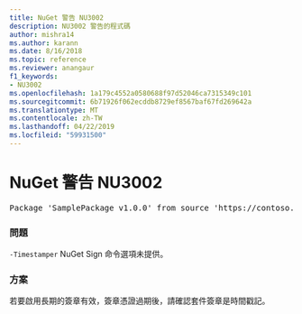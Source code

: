```yaml
---
title: NuGet 警告 NU3002
description: NU3002 警告的程式碼
author: mishra14
ms.author: karann
ms.date: 8/16/2018
ms.topic: reference
ms.reviewer: anangaur
f1_keywords:
- NU3002
ms.openlocfilehash: 1a179c4552a0580688f97d52046ca7315349c101
ms.sourcegitcommit: 6b71926f062ecddb8729ef8567baf67fd269642a
ms.translationtype: MT
ms.contentlocale: zh-TW
ms.lasthandoff: 04/22/2019
ms.locfileid: "59931500"
---
```

# <a name="nuget-warning-nu3002"></a>NuGet 警告 NU3002

<pre>Package 'SamplePackage v1.0.0' from source 'https://contoso.com/index.json': The '-Timestamper' option was not provided. The signed package will not be timestamped. To learn more about this option, please visit https://docs.nuget.org/docs/reference/command-line-reference.</pre>

### <a name="issue"></a>問題

`-Timestamper` NuGet Sign 命令選項未提供。


### <a name="solution"></a>方案

若要啟用長期的簽章有效，簽章憑證過期後，請確認套件簽章是時間戳記。



